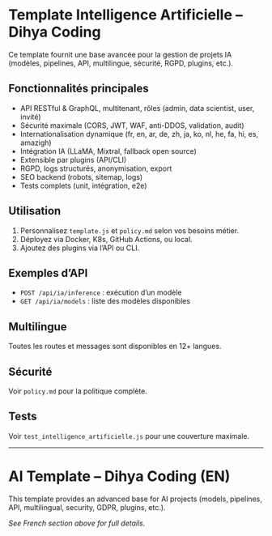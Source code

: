 # Template Intelligence Artificielle – Dihya Coding

Ce template fournit une base avancée pour la gestion de projets IA (modèles, pipelines, API, multilingue, sécurité, RGPD, plugins, etc.).

## Fonctionnalités principales
- API RESTful & GraphQL, multitenant, rôles (admin, data scientist, user, invité)
- Sécurité maximale (CORS, JWT, WAF, anti-DDOS, validation, audit)
- Internationalisation dynamique (fr, en, ar, de, zh, ja, ko, nl, he, fa, hi, es, amazigh)
- Intégration IA (LLaMA, Mixtral, fallback open source)
- Extensible par plugins (API/CLI)
- RGPD, logs structurés, anonymisation, export
- SEO backend (robots, sitemap, logs)
- Tests complets (unit, intégration, e2e)

## Utilisation
1. Personnalisez `template.js` et `policy.md` selon vos besoins métier.
2. Déployez via Docker, K8s, GitHub Actions, ou local.
3. Ajoutez des plugins via l’API ou CLI.

## Exemples d’API
- `POST /api/ia/inference` : exécution d’un modèle
- `GET /api/ia/models` : liste des modèles disponibles

## Multilingue
Toutes les routes et messages sont disponibles en 12+ langues.

## Sécurité
Voir `policy.md` pour la politique complète.

## Tests
Voir `test_intelligence_artificielle.js` pour une couverture maximale.

---

# AI Template – Dihya Coding (EN)

This template provides an advanced base for AI projects (models, pipelines, API, multilingual, security, GDPR, plugins, etc.).

*See French section above for full details.*
